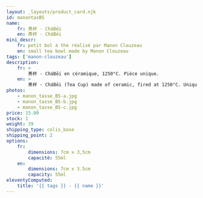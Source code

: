 ```yaml
---
layout: _layouts/product_card.njk
id: manontasB5
name:
    fr: 茶杯 - CháBēi
    en: 茶杯 - CháBēi
mini_descr:
    fr: petit bol à thé réalisé par Manon Clouzeau
    en: small tea bowl made by Manon Clouzeau
tags: ['manon-clouzeau']
description: 
    fr: >
        茶杯 - CháBēi en céramique, 1250°C. Pièce unique.
    en: >
        茶杯 - CháBēi (Tea Cup) made of ceramic, fired at 1250°C. Unique piece.
photos:
    - manon_tasse_B5-a.jpg
    - manon_tasse_B5-b.jpg
    - manon_tasse_B5-c.jpg
price: 15.00
stock: 1
weight: 39
shipping_type: colis_base
shipping_point: 2
options:
    fr:
        dimensions: 7cm x 3,5cm
        capacité: 55ml
    en:
        dimensions: 7cm x 3.5cm
        capacity: 55ml
eleventyComputed:
    title: '{{ tags }} - {{ name }}'
---
```

